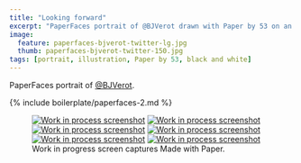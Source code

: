 ```yaml
---
title: "Looking forward"
excerpt: "PaperFaces portrait of @BJVerot drawn with Paper by 53 on an iPad."
image: 
  feature: paperfaces-bjverot-twitter-lg.jpg
  thumb: paperfaces-bjverot-twitter-150.jpg
tags: [portrait, illustration, Paper by 53, black and white]
---
```


PaperFaces portrait of [@BJVerot](http://twitter.com/BJVerot).

{% include boilerplate/paperfaces-2.md %}

<figure class="third">
	<a href="{{ site.url }}/assets/images/paperfaces-bjverot-process-1-lg.jpg"><img src="{{ site.url }}/assets/images/paperfaces-bjverot-process-1-600.jpg" alt="Work in process screenshot"></a>
	<a href="{{ site.url }}/assets/images/paperfaces-bjverot-process-2-lg.jpg"><img src="{{ site.url }}/assets/images/paperfaces-bjverot-process-2-600.jpg" alt="Work in process screenshot"></a>
	<a href="{{ site.url }}/assets/images/paperfaces-bjverot-process-3-lg.jpg"><img src="{{ site.url }}/assets/images/paperfaces-bjverot-process-3-600.jpg" alt="Work in process screenshot"></a>
	<a href="{{ site.url }}/assets/images/paperfaces-bjverot-process-4-lg.jpg"><img src="{{ site.url }}/assets/images/paperfaces-bjverot-process-4-600.jpg" alt="Work in process screenshot"></a>
	<a href="{{ site.url }}/assets/images/paperfaces-bjverot-process-5-lg.jpg"><img src="{{ site.url }}/assets/images/paperfaces-bjverot-process-5-600.jpg" alt="Work in process screenshot"></a>
	<a href="{{ site.url }}/assets/images/paperfaces-bjverot-process-6-lg.jpg"><img src="{{ site.url }}/assets/images/paperfaces-bjverot-process-6-600.jpg" alt="Work in process screenshot"></a>
	<figcaption>Work in progress screen captures Made with Paper.</figcaption>
</figure>